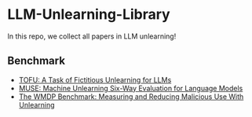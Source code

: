 # LLM-Unlearning-Library
In this repo, we collect all papers in LLM unlearning!

## Benchmark
- [TOFU: A Task of Fictitious Unlearning for LLMs](https://arxiv.org/pdf/2401.06121)
- [MUSE: Machine Unlearning Six-Way Evaluation for Language Models](https://arxiv.org/pdf/2407.06460)
- [The WMDP Benchmark: Measuring and Reducing Malicious Use With Unlearning](https://arxiv.org/pdf/2403.03218)

